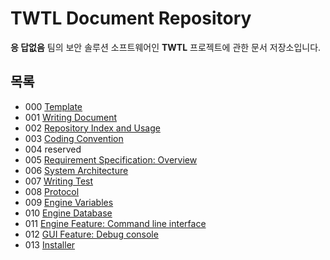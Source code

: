 # TWTL Document Repository

**응 답없음** 팀의 보안 솔루션 소프트웨어인 **TWTL** 프로젝트에 관한 문서 저장소입니다.

## 목록

* 000 [Template](/000-template)
* 001 [Writing Document](/001-writing)
* 002 [Repository Index and Usage](/002-index)
* 003 [Coding Convention](/003-coding)
* 004 reserved
* 005 [Requirement Specification: Overview](/005-overview)
* 006 [System Architecture](/006-architecture)
* 007 [Writing Test](/007-testwriting)
* 008 [Protocol](/008-protocol)
* 009 [Engine Variables](/009-variables)
* 010 [Engine Database](/010-database)
* 011 [Engine Feature: Command line interface](/011-enginecli)
* 012 [GUI Feature: Debug console](/012-guiconsole)
* 013 [Installer](/013-installer)
